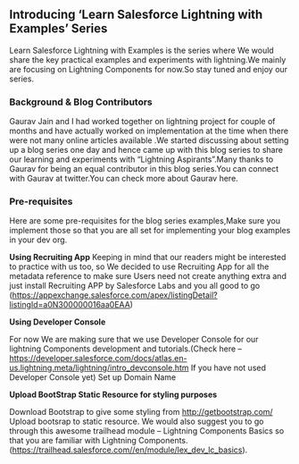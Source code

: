 ## Introducing ‘Learn Salesforce Lightning with Examples’ Series

Learn Salesforce Lightning with Examples is the series where  We would share the key practical examples and experiments with lightning.We mainly are focusing on Lightning Components for now.So stay tuned and enjoy our series.

### Background & Blog Contributors

Gaurav Jain and I had worked together on lightning project for couple of months and have actually worked on implementation at the time when there were not many online articles available .We started discussing about setting up a blog series one day and hence came up with this blog series to share our learning and experiments with “Lightning Aspirants”.Many thanks to Gaurav for being an equal contributor in this blog series.You can connect with Gaurav at twitter.You can check more about Gaurav here.

### Pre-requisites
Here are some pre-requisites for the blog series examples,Make sure you implement those so that you are all set for implementing your blog examples in your dev org.

**Using Recruiting App**
Keeping in mind that our readers might be interested to practice with us too, so We decided to use Recruiting App for all the metadata reference to make sure Users need not create anything extra and just install Recruiting APP by Salesforce Labs and you all good to go (https://appexchange.salesforce.com/apex/listingDetail?listingId=a0N300000016aa0EAA)

**Using Developer Console**

For now We are making sure that we use Developer Console for our lightning Components development and tutorials.(Check here – https://developer.salesforce.com/docs/atlas.en-us.lightning.meta/lightning/intro_devconsole.htm
If you have not used Developer Console yet)
Set up Domain Name
 
**Upload BootStrap Static Resource for styling purposes**

Download Bootstrap to give some styling from http://getbootstrap.com/
Upload bootsrap to static resource.
We would also suggest you to go through this awesome trailhead module – Lightning Components Basics so that you are familiar with Lightning Components.(https://trailhead.salesforce.com//en/module/lex_dev_lc_basics).
